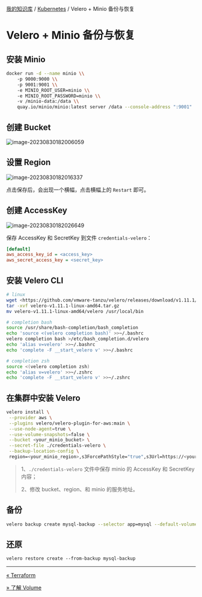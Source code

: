 [我的知识库](../README.md) / [Kubernetes](zz_generated_mdi.md) / Velero + Minio 备份与恢复

# Velero + Minio 备份与恢复

## 安装 Minio

```bash
docker run -d --name minio \\
    -p 9000:9000 \\
    -p 9001:9001 \\
    -e MINIO_ROOT_USER=minio \\
    -e MINIO_ROOT_PASSWORD=minio \\
    -v /minio-data:/data \\
    quay.io/minio/minio:latest server /data --console-address ":9001"
```

## 创建 Bucket

![image-20230830182006059](https://fs.poneding.com/images/202308301820108.png)

## 设置 Region

![image-20230830182016337](https://fs.poneding.com/images/202308301820368.png)

点击保存后，会出现一个横幅，点击横幅上的 `Restart` 即可。

## 创建 AccessKey

![image-20230830182026649](https://fs.poneding.com/images/202308301820680.png)

保存 AccessKey 和 SecretKey 到文件 `credentials-velero`：

```ini
[default]
aws_access_key_id = <access_key>
aws_secret_access_key = <secret_key>
```

## 安装 Velero CLI

```bash
# linux
wget <https://github.com/vmware-tanzu/velero/releases/download/v1.11.1/velero-v1.11.1-linux-amd64.tar.gz>
tar -xvf velero-v1.11.1-linux-amd64.tar.gz
mv velero-v1.11.1-linux-amd64/velero /usr/local/bin

# completion bash
source /usr/share/bash-completion/bash_completion
echo 'source <(velero completion bash)' >>~/.bashrc
velero completion bash >/etc/bash_completion.d/velero
echo 'alias v=velero' >>~/.bashrc
echo 'complete -F __start_velero v' >>~/.bashrc

# completion zsh
source <(velero completion zsh)
echo 'alias v=velero' >>~/.zshrc
echo 'complete -F __start_velero v' >>~/.zshrc
```

## 在集群中安装 Velero

```bash
velero install \
 --provider aws \
 --plugins velero/velero-plugin-for-aws:main \
 --use-node-agent=true \
 --use-volume-snapshots=false \
 --bucket <your_minio_bucket> \
 --secret-file ./credentials-velero \
 --backup-location-config \
 region=<your_minio_region>,s3ForcePathStyle="true",s3Url=https://<your_minio_server>:9000
```

> 1、`./credentials-velero` 文件中保存 minio 的 AccessKey 和 SecretKey 内容；
>
> 2、修改 bucket、region、和 minio 的服务地址。

## 备份

```bash
velero backup create mysql-backup --selector app=mysql --default-volumes-to-fs-backup 
```

## 还原

```shell
velero restore create --from-backup mysql-backup
```

---
[« Terraform](terraform.md)

[» 了解 Volume](volume-understood.md)

